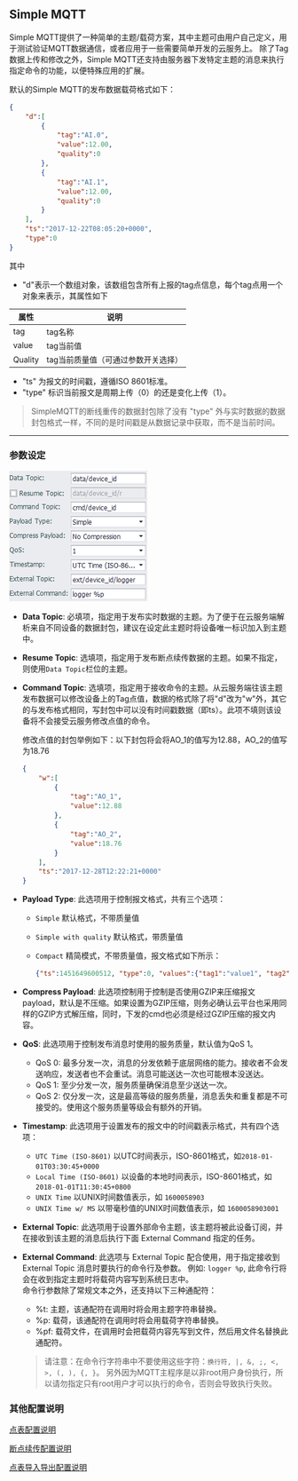 

## Simple MQTT

Simple MQTT提供了一种简单的主题/载荷方案，其中主题可由用户自己定义，用于测试验证MQTT数据通信，或者应用于一些需要简单开发的云服务上。
除了Tag数据上传和修改之外，Simple MQTT还支持由服务器下发特定主题的消息来执行指定命令的功能，以便特殊应用的扩展。

默认的Simple MQTT的发布数据载荷格式如下：

```json
{
    "d":[
        {
            "tag":"AI.0",
            "value":12.00,
            "quality":0
        },
        {
            "tag":"AI.1",
            "value":12.00,
            "quality":0
        }
    ],
    "ts":"2017-12-22T08:05:20+0000",
    "type":0
}
```
其中

 - "d"表示一个数组对象，该数组包含所有上报的tag点信息，每个tag点用一个对象来表示，其属性如下

| 属性 |说明  |
|--|--|
| tag | tag名称 |
| value | tag当前值 |
| Quality | tag当前质量值（可通过参数开关选择） |

- "ts" 为报文的时间戳，遵循ISO 8601标准。
- "type" 标识当前报文是周期上传（0）的还是变化上传（1）。


> SimpleMQTT的断线重传的数据封包除了没有 "type" 外与实时数据的数据封包格式一样，不同的是时间戳是从数据记录中获取，而不是当前时间。

---

### 参数设定

![](SimpleMQTT_1.png)

- **Data Topic**: 必填项，指定用于发布实时数据的主题。为了便于在云服务端解析来自不同设备的数据封包，建议在设定此主题时将设备唯一标识加入到主题中。

- **Resume Topic**: 选填项，指定用于发布断点续传数据的主题。如果不指定，则使用`Data Topic`栏位的主题。

- **Command Topic**: 选填项，指定用于接收命令的主题。从云服务端往该主题发布数据可以修改设备上的Tag点值，数据的格式除了将"d"改为"w"外，其它的与发布格式相同，写封包中可以没有时间戳数据（即ts）。此项不填则该设备将不会接受云服务修改点值的命令。

	修改点值的封包举例如下：以下封包将会将AO\_1的值写为12.88，AO\_2的值写为18.76

    ```json
    {
        "w":[
            {
                "tag":"AO_1",
                "value":12.88
            },
            {
                "tag":"AO_2",
                "value":18.76
            }
        ],
        "ts":"2017-12-28T12:22:21+0000"
    }
    ```

- **Payload Type**:  此选项用于控制报文格式，共有三个选项：
   * `Simple` 默认格式，不带质量值

   * `Simple with quality` 默认格式，带质量值

   * `Compact` 精简模式，不带质量值，报文格式如下所示：

     ```json
     {"ts":1451649600512, "type":0, "values":{"tag1":"value1", "tag2":"value2"}}
     ```

- **Compress Payload**: 此选项控制用于控制是否使用GZIP来压缩报文payload，默认是不压缩。如果设置为GZIP压缩，则务必确认云平台也采用同样的GZIP方式解压缩，同时，下发的cmd也必须是经过GZIP压缩的报文内容。

- **QoS**: 此选项用于控制发布消息时使用的服务质量，默认值为QoS 1。

   * QoS 0: 最多分发一次，消息的分发依赖于底层网络的能力。接收者不会发送响应，发送者也不会重试。消息可能送达一次也可能根本没送达。
   * QoS 1: 至少分发一次，服务质量确保消息至少送达一次。
   * QoS 2: 仅分发一次，这是最高等级的服务质量，消息丢失和重复都是不可接受的。使用这个服务质量等级会有额外的开销。

- **Timestamp**: 此选项用于设置发布的报文中的时间戳表示格式，共有四个选项：

   * `UTC Time (ISO-8601)` 以UTC时间表示，ISO-8601格式，如`2018-01-01T03:30:45+0000`
   * `Local Time (ISO-8601)` 以设备的本地时间表示，ISO-8601格式，如`2018-01-01T11:30:45+0800`
   * `UNIX Time` 以UNIX时间数值表示，如 `1600058903`
   * `UNIX Time w/ MS` 以带毫秒值的UNIX时间数值表示，如 `1600058903001`

- **External Topic**: 此选项用于设置外部命令主题，该主题将被此设备订阅，并在接收到该主题的消息后执行下面 External Command 指定的任务。

- **External Command**: 此选项与 External Topic 配合使用，用于指定接收到 External Topic 消息时要执行的命令行及参数。
例如: `logger %p`, 此命令行将会在收到指定主题时将载荷内容写到系统日志中。<br>
命令行参数除了常规文本之外，还支持以下三种通配符：

	* %t: 主题，该通配符在调用时将会用主题字符串替换。
	* %p: 载荷，该通配符在调用时将会用载荷字符串替换。
	* %pf: 载荷文件，在调用时会把载荷内容先写到文件，然后用文件名替换此通配符。

	> 请注意：在命令行字符串中不要使用这些字符：`换行符, |, &, ;, <, >, (, ), {, }`。
	另外因为MQTT主程序是以非root用户身份执行，所以请勿指定只有root用户才可以执行的命令，否则会导致执行失败。

### 其他配置说明

[点表配置说明](./others/TagList_Setting.html)

[断点续传配置说明](./others/resume.html)

[点表导入导出配置说明](./others/excel.html)